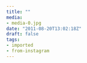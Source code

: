 ```yaml
---
title: ""
media:
- media-0.jpg
date: "2011-08-20T13:02:18Z"
draft: false
tags:
- imported
- from-instagram
---
```


